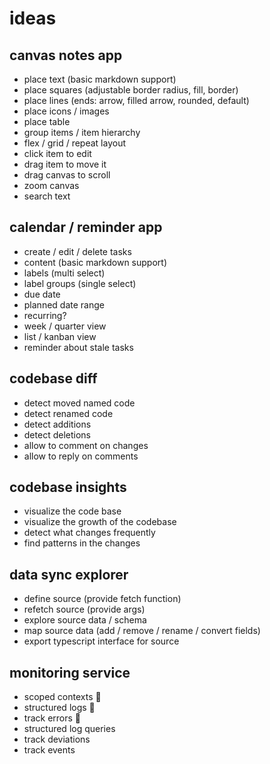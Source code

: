 # ideas

## canvas notes app
- place text (basic markdown support)
- place squares (adjustable border radius, fill, border)
- place lines (ends: arrow, filled arrow, rounded, default)
- place icons / images
- place table
- group items / item hierarchy
- flex / grid / repeat layout
- click item to edit
- drag item to move it
- drag canvas to scroll
- zoom canvas
- search text

## calendar / reminder app
- create / edit / delete tasks
 - content (basic markdown support)
 - labels (multi select)
 - label groups (single select)
 - due date
 - planned date range
 - recurring?
- week / quarter view
- list / kanban view
- reminder about stale tasks

## codebase diff
- detect moved named code
- detect renamed code
- detect additions
- detect deletions
- allow to comment on changes
- allow to reply on comments

## codebase insights
- visualize the code base
- visualize the growth of the codebase
- detect what changes frequently
- find patterns in the changes

## data sync explorer
- define source (provide fetch function)
- refetch source (provide args)
- explore source data / schema
- map source data (add / remove / rename / convert fields)
- export typescript interface for source

## monitoring service
- scoped contexts 🥳
- structured logs 🥳
- track errors 🥳
- structured log queries
- track deviations
- track events
